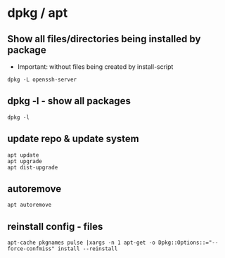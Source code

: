 # dpkg / apt 

## Show all files/directories being installed by package 

  * Important: without files being created by install-script 
  
```
dpkg -L openssh-server 
```

## dpkg -l - show all packages 

```
dpkg -l 
```

## update repo & update system 
```
apt update 
apt upgrade 
apt dist-upgrade
```

## autoremove ## 
```
apt autoremove 
```

## reinstall config - files 

```
apt-cache pkgnames pulse |xargs -n 1 apt-get -o Dpkg::Options::="--force-confmiss" install --reinstall
```
